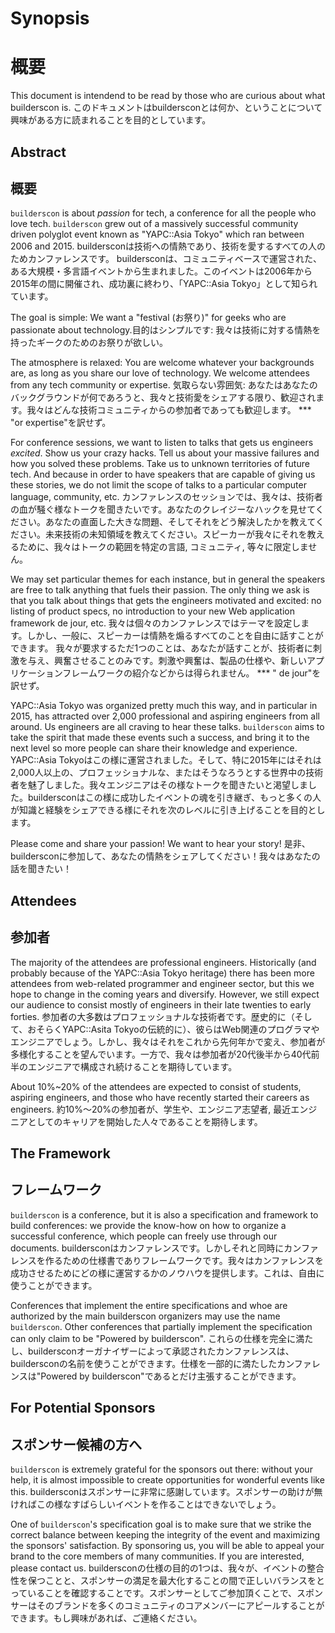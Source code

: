 # Synopsis
# 概要

This document is intendend to be read by those who are curious about what builderscon is.
このドキュメントはbuildersconとは何か、ということについて興味がある方に読まれることを目的としています。


## Abstract
## 概要

`builderscon` is about *passion* for tech, a conference for all the people who love tech. `builderscon` grew out of a massively successful community driven polyglot event known as "YAPC::Asia Tokyo" which ran between 2006 and 2015.
buildersconは技術への情熱であり、技術を愛するすべての人のためカンファレンスです。
buildersconは、コミュニティベースで運営された、ある大規模・多言語イベントから生まれました。このイベントは2006年から2015年の間に開催され、成功裏に終わり、「YAPC::Asia Tokyo」として知られています。


The goal is simple: We want a "festival (お祭り)" for geeks who are passionate about technology.目的はシンプルです: 我々は技術に対する情熱を持ったギークのためのお祭りが欲しい。


The atmosphere is relaxed: You are welcome whatever your backgrounds are, as long as you share our love of technology. We welcome attendees from any tech community or expertise.
気取らない雰囲気: あなたはあなたのバックグラウンドが何であろうと、我々と技術愛をシェアする限り、歓迎されます。我々はどんな技術コミュニティからの参加者であっても歓迎します。
*** "or expertise"を訳せず。


For conference sessions, we want to listen to talks that gets us engineers *excited*. Show us your crazy hacks. Tell us about your massive failures and how you solved these problems. Take us to unknown territories of future tech. And because in order to have speakers that are capable of giving us these stories, we do not limit the scope of talks to a particular computer language, community, etc. 
カンファレンスのセッションでは、我々は、技術者の血が騒ぐ様なトークを聞きたいです。あなたのクレイジーなハックを見せてください。あなたの直面した大きな問題、そしてそれをどう解決したかを教えてください。未来技術の未知領域を教えてください。スピーカーが我々にそれを教えるために、我々はトークの範囲を特定の言語, コミュニティ, 等々に限定しません。

We may set particular themes for each instance, but in general the speakers are free to talk anything that fuels their passion. The only thing we ask is that you talk about things that gets the engineers motivated and excited: no listing of product specs, no introduction to your new Web application framework de jour, etc.
我々は個々のカンファレンスではテーマを設定します。しかし、一般に、スピーカーは情熱を煽るすべてのことを自由に話すことができます。
我々が要求するただ1つのことは、あなたが話すことが、技術者に刺激を与え、興奮させることのみです。刺激や興奮は、製品の仕様や、新しいアプリケーションフレームワークの紹介などからは得られません。
*** " de jour"を訳せず。


YAPC::Asia Tokyo was organized pretty much this way, and in particular in 2015, has attracted over 2,000 professional and aspiring engineers from all around. Us engineers are all craving to hear these talks. `builderscon` aims to take the spirit that made these events such a success, and bring it to the next level so more people can share their knowledge and experience.
YAPC::Asia Tokyoはこの様に運営されました。そして、特に2015年にはそれは2,000人以上の、プロフェッショナルな、またはそうなろうとする世界中の技術者を魅了しました。我々エンジニアはその様なトークを聞きたいと渇望しました。buildersconはこの様に成功したイベントの魂を引き継ぎ、もっと多くの人が知識と経験をシェアできる様にそれを次のレベルに引き上げることを目的とします。


Please come and share your passion! We want to hear your story!
是非、buildersconに参加して、あなたの情熱をシェアしてください！我々はあなたの話を聞きたい！

## Attendees
## 参加者

The majority of the attendees are professional engineers. Historically (and probably because of the YAPC::Asia Tokyo heritage) there has been more attendees from web-related programmer and engineer sector, but this we hope to change in the coming years and diversify. However, we still expect our audience to consist mostly of engineers in their late twenties to early forties.
参加者の大多数はプロフェッショナルな技術者です。歴史的に（そして、おそらくYAPC::Asita Tokyoの伝統的に）、彼らはWeb関連のプログラマやエンジニアでしょう。しかし、我々はそれをこれから先何年かで変え、参加者が多様化することを望んでいます。一方で、我々は参加者が20代後半から40代前半のエンジニアで構成され続けることを期待しています。


About 10%~20% of the attendees are expected to consist of students, aspiring engineers, and those who have recently started their careers as engineers.
約10%～20%の参加者が、学生や、エンジニア志望者, 最近エンジニアとしてのキャリアを開始した人々であることを期待します。

## The Framework
## フレームワーク

`builderscon` is a conference, but it is also a specification and framework to build conferences: we provide the know-how on how to organize a successful conference, which people can freely use through our documents.
buildersconはカンファレンスです。しかしそれと同時にカンファレンスを作るための仕様書でありフレームワークです。我々はカンファレンスを成功させるためにどの様に運営するかのノウハウを提供します。これは、自由に使うことができます。

Conferences that implement the entire specifications and whoe are authorized by the main builderscon organizers may use the name `builderscon`. Other conferences that partially implement the specification can only claim to be "Powered by builderscon".
これらの仕様を完全に満たし、buildersconオーガナイザーによって承認されたカンファレンスは、buildersconの名前を使うことができます。仕様を一部的に満たしたカンファレンスは"Powered by builderscon"であるとだけ主張することができます。

## For Potential Sponsors
## スポンサー候補の方へ

`builderscon` is extremely grateful for the sponsors out there: without your help, it is almost impossible to create opportunities for wonderful events like this.
buildersconはスポンサーに非常に感謝しています。スポンサーの助けが無ければこの様なすばらしいイベントを作ることはできないでしょう。

One of `builderscon`'s specification goal is to make sure that we strike the correct balance between keeping the integrity of the event and maximizing the sponsors' satisfaction. By sponsoring us, you will be able to appeal your brand to the core members of many communities. If you are interested, please contact us.
buildersconの仕様の目的の1つは、我々が、イベントの整合性を保つことと、スポンサーの満足を最大化することの間で正しいバランスをとっていることを確認することです。スポンサーとしてご参加頂くことで、スポンサーはそのブランドを多くのコミュニティのコアメンバーにアピールすることができます。もし興味があれば、ご連絡ください。
